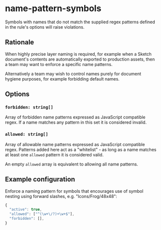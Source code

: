 # name-pattern-symbols

Symbols with names that do not match the supplied regex patterns defined in the rule's options will
raise violations.

## Rationale

When highly precise layer naming is required, for example when a Sketch document's contents are
automatically exported to production assets, then a team may want to enforce a specific name
patterns.

Alternatively a team may wish to control names purely for document hygiene purposes, for example
forbidding default names.

## Options

### `forbidden: string[]`

Array of forbidden name patterns expressed as JavaScript compatible regex. If a name matches any
pattern in this set it is considered invalid.

### `allowed: string[]`

Array of allowable name patterns expressed as JavaScript compatible regex. Patterns added here act
as a "whitelist" - as long as a name matches at least one `allowed` pattern it is considered valid.

An empty `allowed` array is equivalent to allowing all name patterns.

## Example configuration

Enforce a naming pattern for symbols that encourages use of symbol nesting using forward slashes,
e.g. "Icons/Frog/48x48":

```js
{
  "active": true,
  "allowed": ["^(\w+\/?)+\w+$"],
  "forbidden": [],
}
```
